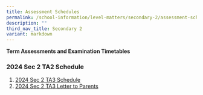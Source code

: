 ```yaml
---
title: Assessment Schedules
permalink: /school-information/level-matters/secondary-2/assessment-schedules/
description: ""
third_nav_title: Secondary 2
variant: markdown
---
```

**Term Assessments and Examination Timetables**

### 2024 Sec 2 TA2 Schedule

1. [2024 Sec 2 TA3 Schedule](/files/Examination%20Timetables/2024%20Exam%20Timetables/Term%20Assessments/2024_Sec_2_TA3_Timetable16_July_2024.pdf)
2. [2024 Sec 2 TA3 Letter to Parents](/files/Level%20Matters/S2/2024__Letter_to_parents_TA3_Sec_2.pdf)